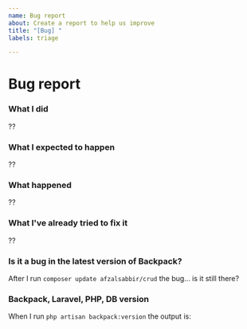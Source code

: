 ```yaml
---
name: Bug report
about: Create a report to help us improve
title: "[Bug] "
labels: triage

---
```


# Bug report

### What I did

??

### What I expected to happen

??

### What happened

??

### What I've already tried to fix it

??

### Is it a bug in the latest version of Backpack?

After I run ```composer update afzalsabbir/crud``` the bug... is it still there?

### Backpack, Laravel, PHP, DB version

When I run ```php artisan backpack:version``` the output is:
